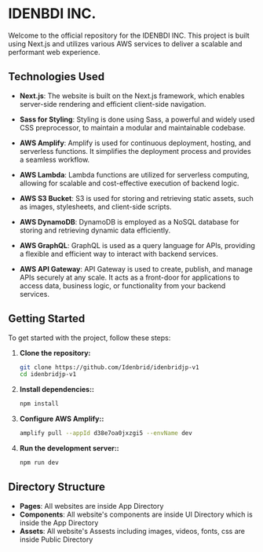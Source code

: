 # IDENBDI INC.

Welcome to the official repository for the IDENBDI INC. This project is built using Next.js and utilizes various AWS services to deliver a scalable and performant web experience.

## Technologies Used

- **Next.js**: The website is built on the Next.js framework, which enables server-side rendering and efficient client-side navigation.

- **Sass for Styling**: Styling is done using Sass, a powerful and widely used CSS preprocessor, to maintain a modular and maintainable codebase.

- **AWS Amplify**: Amplify is used for continuous deployment, hosting, and serverless functions. It simplifies the deployment process and provides a seamless workflow.

- **AWS Lambda**: Lambda functions are utilized for serverless computing, allowing for scalable and cost-effective execution of backend logic.

- **AWS S3 Bucket**: S3 is used for storing and retrieving static assets, such as images, stylesheets, and client-side scripts.

- **AWS DynamoDB**: DynamoDB is employed as a NoSQL database for storing and retrieving dynamic data efficiently.

- **AWS GraphQL**: GraphQL is used as a query language for APIs, providing a flexible and efficient way to interact with backend services.

- **AWS API Gateway**: API Gateway is used to create, publish, and manage APIs securely at any scale. It acts as a front-door for applications to access data, business logic, or functionality from your backend services.


## Getting Started

To get started with the project, follow these steps:

1. **Clone the repository:**

   ```bash
   git clone https://github.com/Idenbrid/idenbridjp-v1
   cd idenbridjp-v1
2. **Install dependencies::**

   ```bash
   npm install
3. **Configure AWS Amplify::**

   ```bash
   amplify pull --appId d38e7oa0jxzgi5 --envName dev
4. **Run the development server::**

   ```bash
   npm run dev

## Directory Structure

- **Pages**: All websites are inside App Directory
- **Components**: All website's components are inside UI Directory which is inside the App Directory
- **Assets**: All website's Assests including images, videos, fonts, css are inside Public Directory
